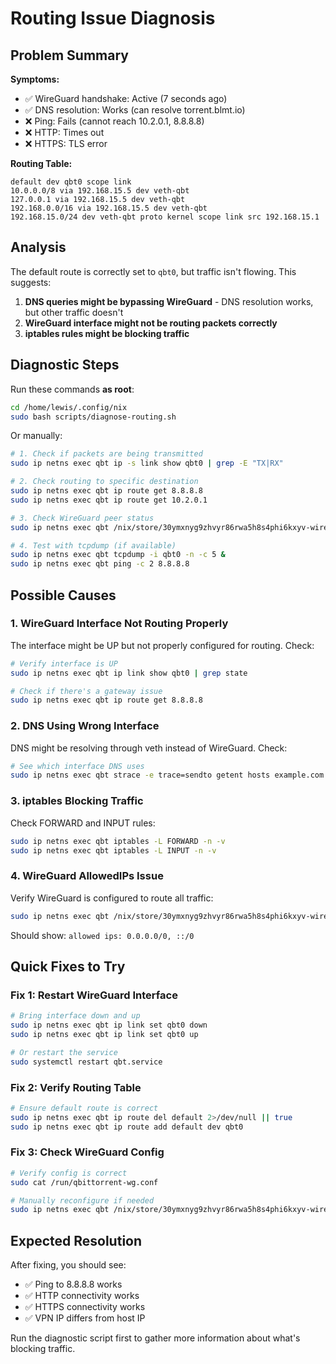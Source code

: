 # Routing Issue Diagnosis

## Problem Summary

**Symptoms:**

- ✅ WireGuard handshake: Active (7 seconds ago)
- ✅ DNS resolution: Works (can resolve torrent.blmt.io)
- ❌ Ping: Fails (cannot reach 10.2.0.1, 8.8.8.8)
- ❌ HTTP: Times out
- ❌ HTTPS: TLS error

**Routing Table:**

```
default dev qbt0 scope link
10.0.0.0/8 via 192.168.15.5 dev veth-qbt
127.0.0.1 via 192.168.15.5 dev veth-qbt
192.168.0.0/16 via 192.168.15.5 dev veth-qbt
192.168.15.0/24 dev veth-qbt proto kernel scope link src 192.168.15.1
```

## Analysis

The default route is correctly set to `qbt0`, but traffic isn't flowing. This suggests:

1. **DNS queries might be bypassing WireGuard** - DNS resolution works, but other traffic doesn't
2. **WireGuard interface might not be routing packets correctly**
3. **iptables rules might be blocking traffic**

## Diagnostic Steps

Run these commands **as root**:

```bash
cd /home/lewis/.config/nix
sudo bash scripts/diagnose-routing.sh
```

Or manually:

```bash
# 1. Check if packets are being transmitted
sudo ip netns exec qbt ip -s link show qbt0 | grep -E "TX|RX"

# 2. Check routing to specific destination
sudo ip netns exec qbt ip route get 8.8.8.8
sudo ip netns exec qbt ip route get 10.2.0.1

# 3. Check WireGuard peer status
sudo ip netns exec qbt /nix/store/30ymxnyg9zhvyr86rwa5h8s4phi6kxyv-wireguard-tools-1.0.20250521/bin/wg show qbt0

# 4. Test with tcpdump (if available)
sudo ip netns exec qbt tcpdump -i qbt0 -n -c 5 &
sudo ip netns exec qbt ping -c 2 8.8.8.8
```

## Possible Causes

### 1. WireGuard Interface Not Routing Properly

The interface might be UP but not properly configured for routing. Check:

```bash
# Verify interface is UP
sudo ip netns exec qbt ip link show qbt0 | grep state

# Check if there's a gateway issue
sudo ip netns exec qbt ip route get 8.8.8.8
```

### 2. DNS Using Wrong Interface

DNS might be resolving through veth instead of WireGuard. Check:

```bash
# See which interface DNS uses
sudo ip netns exec qbt strace -e trace=sendto getent hosts example.com 2>&1 | grep sendto
```

### 3. iptables Blocking Traffic

Check FORWARD and INPUT rules:

```bash
sudo ip netns exec qbt iptables -L FORWARD -n -v
sudo ip netns exec qbt iptables -L INPUT -n -v
```

### 4. WireGuard AllowedIPs Issue

Verify WireGuard is configured to route all traffic:

```bash
sudo ip netns exec qbt /nix/store/30ymxnyg9zhvyr86rwa5h8s4phi6kxyv-wireguard-tools-1.0.20250521/bin/wg show qbt0 | grep "allowed ips"
```

Should show: `allowed ips: 0.0.0.0/0, ::/0`

## Quick Fixes to Try

### Fix 1: Restart WireGuard Interface

```bash
# Bring interface down and up
sudo ip netns exec qbt ip link set qbt0 down
sudo ip netns exec qbt ip link set qbt0 up

# Or restart the service
sudo systemctl restart qbt.service
```

### Fix 2: Verify Routing Table

```bash
# Ensure default route is correct
sudo ip netns exec qbt ip route del default 2>/dev/null || true
sudo ip netns exec qbt ip route add default dev qbt0
```

### Fix 3: Check WireGuard Config

```bash
# Verify config is correct
sudo cat /run/qbittorrent-wg.conf

# Manually reconfigure if needed
sudo ip netns exec qbt /nix/store/30ymxnyg9zhvyr86rwa5h8s4phi6kxyv-wireguard-tools-1.0.20250521/bin/wg setconf qbt0 /run/qbittorrent-wg.conf
```

## Expected Resolution

After fixing, you should see:

- ✅ Ping to 8.8.8.8 works
- ✅ HTTP connectivity works
- ✅ HTTPS connectivity works
- ✅ VPN IP differs from host IP

Run the diagnostic script first to gather more information about what's blocking traffic.
